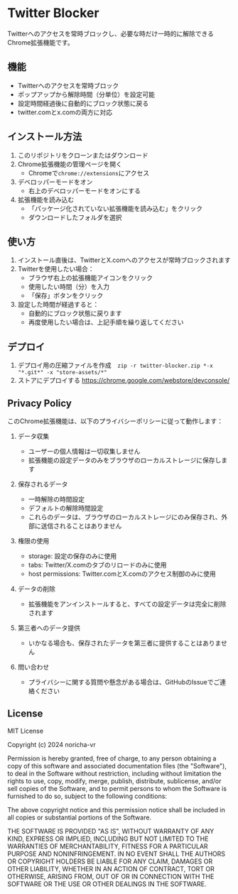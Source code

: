 # Twitter Blocker

Twitterへのアクセスを常時ブロックし、必要な時だけ一時的に解除できるChrome拡張機能です。

## 機能

- Twitterへのアクセスを常時ブロック
- ポップアップから解除時間（分単位）を設定可能
- 設定時間経過後に自動的にブロック状態に戻る
- twitter.comとx.comの両方に対応

## インストール方法

1. このリポジトリをクローンまたはダウンロード
2. Chrome拡張機能の管理ページを開く
   - Chromeで`chrome://extensions`にアクセス
3. デベロッパーモードをオン
   - 右上のデベロッパーモードをオンにする
4. 拡張機能を読み込む
   - 「パッケージ化されていない拡張機能を読み込む」をクリック
   - ダウンロードしたフォルダを選択

## 使い方

1. インストール直後は、TwitterとX.comへのアクセスが常時ブロックされます
2. Twitterを使用したい場合：
   - ブラウザ右上の拡張機能アイコンをクリック
   - 使用したい時間（分）を入力
   - 「保存」ボタンをクリック
3. 設定した時間が経過すると：
   - 自動的にブロック状態に戻ります
   - 再度使用したい場合は、上記手順を繰り返してください

## デプロイ

1. デプロイ用の圧縮ファイルを作成　`zip -r twitter-blocker.zip *-x "*.git*" -x "store-assets/*"`
2. ストアにデプロイする https://chrome.google.com/webstore/devconsole/

## Privacy Policy

このChrome拡張機能は、以下のプライバシーポリシーに従って動作します：

1. データ収集
   - ユーザーの個人情報は一切収集しません
   - 拡張機能の設定データのみをブラウザのローカルストレージに保存します

2. 保存されるデータ
   - 一時解除の時間設定
   - デフォルトの解除時間設定
   - これらのデータは、ブラウザのローカルストレージにのみ保存され、外部に送信されることはありません

3. 権限の使用
   - storage: 設定の保存のみに使用
   - tabs: Twitter/X.comのタブのリロードのみに使用
   - host permissions: Twitter.comとX.comのアクセス制御のみに使用

4. データの削除
   - 拡張機能をアンインストールすると、すべての設定データは完全に削除されます

5. 第三者へのデータ提供
   - いかなる場合も、保存されたデータを第三者に提供することはありません

6. 問い合わせ
   - プライバシーに関する質問や懸念がある場合は、GitHubのIssueでご連絡ください

## License

MIT License

Copyright (c) 2024 noricha-vr

Permission is hereby granted, free of charge, to any person obtaining a copy
of this software and associated documentation files (the "Software"), to deal
in the Software without restriction, including without limitation the rights
to use, copy, modify, merge, publish, distribute, sublicense, and/or sell
copies of the Software, and to permit persons to whom the Software is
furnished to do so, subject to the following conditions:

The above copyright notice and this permission notice shall be included in all
copies or substantial portions of the Software.

THE SOFTWARE IS PROVIDED "AS IS", WITHOUT WARRANTY OF ANY KIND, EXPRESS OR
IMPLIED, INCLUDING BUT NOT LIMITED TO THE WARRANTIES OF MERCHANTABILITY,
FITNESS FOR A PARTICULAR PURPOSE AND NONINFRINGEMENT. IN NO EVENT SHALL THE
AUTHORS OR COPYRIGHT HOLDERS BE LIABLE FOR ANY CLAIM, DAMAGES OR OTHER
LIABILITY, WHETHER IN AN ACTION OF CONTRACT, TORT OR OTHERWISE, ARISING FROM,
OUT OF OR IN CONNECTION WITH THE SOFTWARE OR THE USE OR OTHER DEALINGS IN THE
SOFTWARE.
